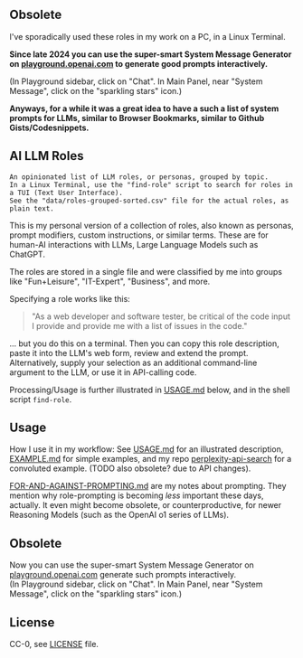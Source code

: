 ## Obsolete

I've sporadically used these roles in my work on a PC, in a Linux Terminal.

**Since late 2024 you can use the super-smart System Message Generator on [playground.openai.com](https://playground.openai.com) to generate good prompts interactively.**

(In Playground sidebar, click on "Chat". In Main Panel, near "System Message", click on the "sparkling stars" icon.)

**Anyways, for a while it was a great idea to have a such a list of system prompts for LLMs, similar to Browser Bookmarks, similar to Github Gists/Codesnippets.**

## AI LLM Roles

```text
An opinionated list of LLM roles, or personas, grouped by topic. 
In a Linux Terminal, use the "find-role" script to search for roles in a TUI (Text User Interface).  
See the "data/roles-grouped-sorted.csv" file for the actual roles, as plain text.
```

This is my personal version of a collection of roles, also known as personas, prompt modifiers, custom instructions, or similar terms. These are for human-AI interactions with LLMs, Large Language Models such as ChatGPT.

The roles are stored in a single file and were classified by me into groups like "Fun+Leisure", "IT-Expert", "Business", and more.

Specifying a role works like this:

> "As a web developer and software tester, be critical of the code input I provide and provide me with a list of issues in the code."

... but you do this on a terminal. Then you can copy this role description, paste it into the LLM's web form, review and extend the prompt. Alternatively, supply your selection as an additional command-line argument to the LLM, or use it in API-calling code.

Processing/Usage is further illustrated in [USAGE.md](./USAGE.md) below, and in the shell script `find-role`.

## Usage

How I use it in my workflow: See [USAGE.md](USAGE.md#my-personal-usage) for an illustrated description, [EXAMPLE.md](./EXAMPLE.md) for simple examples, and my repo [perplexity-api-search](https://github.com/knbknb/perplexity-api-search) for a convoluted example. (TODO also obsolete? due to API changes).

[FOR-AND-AGAINST-PROMPTING.md](./FOR-AND-AGAINST-PROMPTING.md) are my notes about prompting. They mention why role-prompting is becoming _less_ important these days, actually. It even might become obsolete, or counterproductive, for newer Reasoning Models (such as the OpenAI o1 series of LLMs).

## Obsolete

Now you can use the super-smart System Message Generator on [playground.openai.com](playground.openai.com) generate such prompts interactively.  
(In Playground sidebar, click on "Chat". In Main Panel, near "System Message", click on the "sparkling stars" icon.)
## License

CC-0, see [LICENSE](./LICENSE) file.
